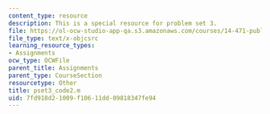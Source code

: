 ```yaml
---
content_type: resource
description: This is a special resource for problem set 3.
file: https://ol-ocw-studio-app-qa.s3.amazonaws.com/courses/14-471-public-economics-i-fall-2012/7fd918d21009f10611dd09818347fe94_pset3_code2.m
file_type: text/x-objcsrc
learning_resource_types:
- Assignments
ocw_type: OCWFile
parent_title: Assignments
parent_type: CourseSection
resourcetype: Other
title: pset3_code2.m
uid: 7fd918d2-1009-f106-11dd-09818347fe94
---
```


